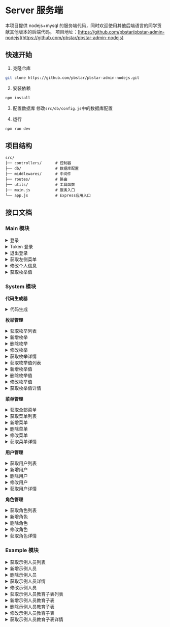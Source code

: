 # Server 服务端

本项目提供 nodejs+mysql 的服务端代码，同时欢迎使用其他后端语言的同学贡献其他版本的后端代码。
项目地址：[https://github.com/pbstar/pbstar-admin-nodejs](https://github.com/pbstar/pbstar-admin-nodejs)

## 快速开始

1. 克隆仓库

```bash
git clone https://github.com/pbstar/pbstar-admin-nodejs.git
```

2. 安装依赖

```bash
npm install
```

3. 配置数据库
   修改`src/db/config.js`中的数据库配置

4. 运行

```bash
npm run dev
```

## 项目结构

```
src/
├── controllers/      # 控制器
├── db/               # 数据库配置
├── middlewares/      # 中间件
├── routes/           # 路由
├── utils/            # 工具函数
├── main.js           # 服务入口
└── app.js            # Express应用入口
```

## 接口文档

### Main 模块

<details>
<summary>登录</summary>

- 接口：POST /main/login
- 请求参数：

```
{
    "username": "admin",
    "password": "123456"
}
```

- 响应参数：

```
{
    "code": 200,//401-账号或密码错误
    "data": {
        "token":"xxxxxxxxxxxxxxxx",
        "id":1,
        "username":"admin",
        "name":"管理员",
        "avatar":"https://avatars.githubusercontent.com/u/11055953?s=40&v=4",
        "role":"admin",
        "btns":"list_add,list_edit,list_del"
    },
    "msg": "成功"
}
```

</details>
<details>
<summary>Token 登录</summary>

- 接口：POST /main/loginByToken
- 请求参数：

```
{}
```

- 响应参数：

```
{
    "code": 200,//401-token失效
    "data": {
        "token":"xxxxxxxxxxxxxxxx",
        "id":1,
        "username":"admin",
        "name":"管理员",
        "avatar":"https://avatars.githubusercontent.com/u/11055953?s=40&v=4",
        "role":"admin",
        "btns":"list_add,list_edit,list_del"
    },
    "msg": "成功"
}
```

</details>
<details>
<summary>退出登录</summary>

- 接口：POST /main/logout
- 请求参数：

```
{}
```

- 响应参数：

```
{
    "code": 200,//401-token失效,500-服务器错误
    "data": {},
    "msg": "成功"
}
```

</details>
<details>
<summary>获取左侧菜单</summary>

- 接口：GET /main/getMyNavTreeList
- 请求参数：

```
{}
```

- 响应参数：

```
{
    "code": 200,
    "data": [
        {
            "id": 1,
            "name": "系统管理",
            "children": [
                {
                    "id": 2,
                    "name": "用户管理",
                    "icon": "HomeFilled",
                    "url": "/system/user",
                    "children": [
                        {
                            "id": 3,
                            "name": "用户列表",
                            "url": "/system/user/list"
                        }
                    ]
                }
            ]
        }
    ],
    "msg": "成功"
}
```

</details>
<details>
<summary>修改个人信息</summary>

- 接口：POST /main/updateMyInfo
- 请求参数：

```
{
    username:"admin",
    name:"管理员",
    avatar:"https://avatars.githubusercontent.com/u/11055953?s=40&v=4",
    password:"123456"
}
```

- 响应参数：

```
{
    "code": 200,
    "data": null,
    "msg": "成功"
}
```

</details>
<details>
<summary>获取枚举值</summary>

- 接口：GET /main/getEnum
- 请求参数：

```
{
    enumKey: "sys_role,boolean"
}
```

- 响应参数：

```
{
    "code": 200,
    "data": {
        "sys_role": [
            {
                "id": 2,
                "label": "管理员",
                "value": "admin",
            }
        ],
        "boolean": [
            {
                "id": 1,
                "label": "是",
                "value": "1",
            },
            {
                "id": 2,
                "label": "否",
                "value": "0",
            }
        ]
    },
    "msg": "成功"
}
```

</details>

### System 模块

**代码生成器**

<details>
<summary>代码生成</summary>
</details>

**枚举管理**

<details>
<summary>获取枚举列表</summary>
</details>
<details>
<summary>新增枚举</summary>
</details>
<details>
<summary>删除枚举</summary>
</details>
<details>
<summary>修改枚举</summary>
</details>
<details>
<summary>获取枚举详情</summary>
</details>
<details>
<summary>获取枚举值列表</summary>
</details>
<details>
<summary>新增枚举值</summary>
</details>
<details>
<summary>删除枚举值</summary>
</details>
<details>
<summary>修改枚举值</summary>
</details>
<details>
<summary>获取枚举值详情</summary>
</details>

**菜单管理**

<details>
<summary>获取全部菜单</summary>
</details>
<details>
<summary>获取菜单列表</summary>
</details>
<details>
<summary>新增菜单</summary>
</details>
<details>
<summary>删除菜单</summary>
</details>
<details>
<summary>修改菜单</summary>
</details>
<details>
<summary>获取菜单详情</summary>
</details>

**用户管理**

<details>
<summary>获取用户列表</summary>
</details>
<details>
<summary>新增用户</summary>
</details>
<details>
<summary>删除用户</summary>
</details>
<details>
<summary>修改用户</summary>
</details>
<details>
<summary>获取用户详情</summary>
</details>

**角色管理**

<details>
<summary>获取角色列表</summary>
</details>
<details>
<summary>新增角色</summary>
</details>
<details>
<summary>删除角色</summary>
</details>
<details>
<summary>修改角色</summary>
</details>
<details>
<summary>获取角色详情</summary>
</details>

### Example 模块

<details>
<summary>获取示例人员列表</summary>

- 接口：POST /example/test/getList
- 请求参数：

```
{
    "pageNum": 1,
    "pageSize": 10,
    "name": "张三",
}
```

- 响应参数：

```
{
    "code": 200,//401-token失效,500-服务器错误
    "data": {
        list:[],
        total:0,
    },
    "msg": "成功"
}
```

</details>
<details>
<summary>新增示例人员</summary>
</details>
<details>
<summary>删除示例人员</summary>
</details>
<details>
<summary>获取示例人员详情</summary>
</details>
<details>
<summary>修改示例人员</summary>
</details>
<details>
<summary>获取示例人员教育子表列表</summary>
</details>
<details>
<summary>新增示例人员教育子表</summary>
</details>
<details>
<summary>删除示例人员教育子表</summary>
</details>
<details>
<summary>修改示例人员教育子表</summary>
</details>
<details>
<summary>获取示例人员教育子表详情</summary>
</details>
